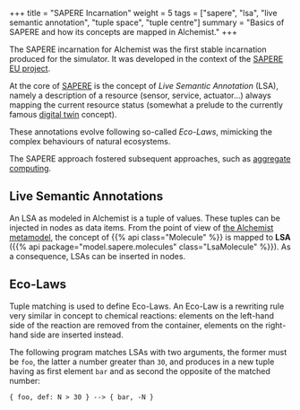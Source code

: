 +++
title = "SAPERE Incarnation"
weight = 5
tags = ["sapere", "lsa", "live semantic annotation", "tuple space", "tuple centre"]
summary = "Basics of SAPERE and how its concepts are mapped in Alchemist."
+++

The SAPERE incarnation for Alchemist was the first stable incarnation produced for the simulator.
It was developed in the context of the [SAPERE EU project](http://archive.is/umlcC).

At the core of [SAPERE](https://doi.org/10.1016/j.pmcj.2014.12.002) is the concept of *Live Semantic Annotation* (LSA),
namely a description of a resource (sensor, service, actuator...) always mapping the current resource status
(somewhat a prelude to the currently famous [digital twin](http://archive.is/YR1v9) concept).

These annotations evolve following so-called *Eco-Laws*,
mimicking the complex behaviours of natural ecosystems.

The SAPERE approach fostered subsequent approaches, such as [aggregate computing](https://doi.org/10.1109/MC.2015.261).

## Live Semantic Annotations

An LSA as modeled in Alchemist is a tuple of values.
These tuples can be injected in nodes as data items.
From the point of view of
[the Alchemist metamodel](/explanation/metamodel),
the concept of
{{% api class="Molecule" %}}
is mapped to 
**LSA** ({{% api package="model.sapere.molecules" class="LsaMolecule" %}}).
As a consequence, LSAs can be inserted in nodes.

## Eco-Laws

Tuple matching is used to define Eco-Laws.
An Eco-Law is a rewriting rule very similar in concept to chemical reactions:
elements on the left-hand side of the reaction are removed from the container,
elements on the right-hand side are inserted instead.

The following program matches LSAs with two arguments, the former must be `foo`,
the latter a number greater than `30`, and produces in a new tuple having as first element `bar` and as second
the opposite of the matched number:

`{ foo, def: N > 30 } --> { bar, -N }`